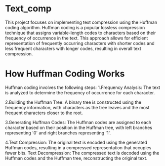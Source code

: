 # Text_comp
This project focuses on implementing text compression using the Huffman coding algorithm. Huffman coding is a popular lossless compression technique that assigns variable-length codes to characters based on their frequency of occurrence in the text. This approach allows for efficient representation of frequently occurring characters with shorter codes and less frequent characters with longer codes, resulting in overall text compression.

# How Huffman Coding Works

Huffman coding involves the following steps:
1.Frequency Analysis: The text is analyzed to determine the frequency of occurrence for each character.

2.Building the Huffman Tree: A binary tree is constructed using the frequency information, with characters as the tree leaves and the most frequent characters closer to the root.

3.Generating Huffman Codes: The Huffman codes are assigned to each character based on their position in the Huffman tree, with left branches representing '0' and right branches representing '1'.

4.Text Compression: The original text is encoded using the generated Huffman codes, resulting in a compressed representation that occupies fewer bits.
Text Decompression: The compressed text is decoded using the Huffman codes and the Huffman tree, reconstructing the original text.
